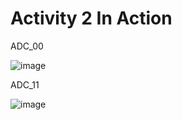 # Activity 2 In Action

ADC_00

![image](https://user-images.githubusercontent.com/94230294/144289025-22fef9c5-ea25-4c2a-a68d-44323844c75d.png)

ADC_11

![image](https://user-images.githubusercontent.com/94230294/144289064-0dd959dc-924f-4c36-84c4-9cd3c22fcdc8.png)
